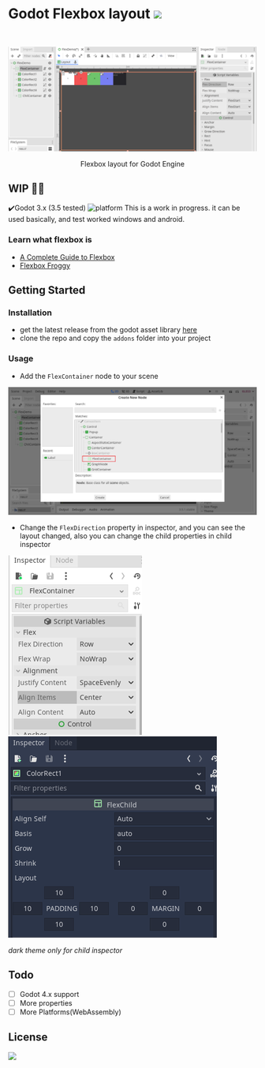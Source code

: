 # Godot Flexbox layout ![](https://img.shields.io/badge/yoga-%E2%9A%A1-green)

<br>
<p align="center">
<img src="./docs/flex-container.gif" alt="flex-container-demo"/>
</p>

<p align="center">
Flexbox layout for Godot Engine
</p>


## WIP 🧑‍💻
✔️Godot 3.x (3.5 tested)
![platform](https://shields.io/badge/platform-linux--64%20%7C%20win--32%20%7C%20osx--64%20%7C%20win--64-lightgrey) 
This is a work in progress. it can be used basically, and test worked windows and android.


### Learn what flexbox is
- [A Complete Guide to Flexbox](https://css-tricks.com/snippets/css/a-guide-to-flexbox/)
- [Flexbox Froggy](https://flexboxfroggy.com/)

## Getting Started
### Installation
- get the latest release from the godot asset library [here](https://godotengine.org/asset-library/asset/7114)
- clone the repo and copy the `addons` folder into your project

### Usage
- Add the `FlexContainer` node to your scene
<p align="center">
<img src="./docs/add-flex-container.png" alt="flex-container-demo"/>
</p>

- Change the `FlexDirection` property in inspector, and you can see the layout changed, also you can change the child properties in child inspector

![inspector](./docs/flex-container-property.png)![inspector](./docs/flex-child-property.png)

*dark theme only for child inspector*

## Todo
- [ ] Godot 4.x support
- [ ] More properties
- [ ] More Platforms(WebAssembly)

## License
![](https://img.shields.io/badge/license-MIT-green)
